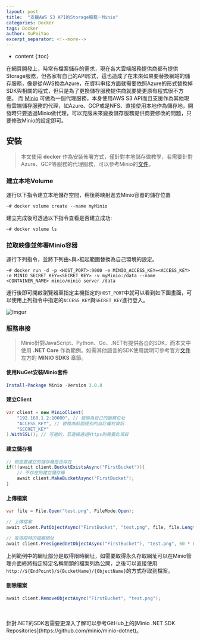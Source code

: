 ```yaml
---
layout: post
title:  "支援AWS S3 API的Storage服務－Minio"
categories: Docker
tags: Docker
author: XuPeiYao
excerpt_separator: <!--more-->
---
```


- content
{:toc}

在網頁開發上，時常有檔案儲存的需求，現在各大雲端服務提供商都有提供Storage服務，但各家有自己的API形式，這也造成了在未來如果要替換網站的儲存服務，像是從AWS換為Azure，在資料串接方面就需要依照Azure的形式替換掉SDK與相關的程式，但只是為了更換儲存服務提供商就要變更原有程式很不方便。
而 [Minio](https://min.io/) 可做為一個代理服務，本身使用AWS S3 API而且支援作為其他現有雲端儲存服務的代理，如Azure、GCP或是NFS、直接使用本地作為儲存地，開發時只要透過Minio做代理，可以克服未來變換儲存服務提供商要修改的問題，只要修改Minio的設定即可。

<!--more-->

## 安裝

> 本文使用 **docker** 作為安裝佈署方式，僅針對本地儲存做教學，若需要針對Azure、GCP等服務的代理服務，可以參考Minio的[文件](https://docs.min.io/docs/minio-gateway-for-azure.html)。

### 建立本地Volume

運行以下指令建立本地儲存空間，稍後將映射進去Minio容器的儲存位置

```shell
~# docker volume create --name myMinio
```

建立完成後可透過以下指令查看是否建立成功:

```shell
~# docker volume ls
```

### 拉取映像並佈署Minio容器

運行下列指令，並將下列由`<`與`>`框起範圍替換為自己環境的設定。

```shell
~# docker run -d -p <HOST_PORT>:9000 -e MINIO_ACCESS_KEY=<ACCESS_KEY> -e MINIO_SECRET_KEY=<SECRET_KEY> -v myMinio:/data --name <CONTAINER_NAME> minio/minio server /data
```

運行後即可開啟瀏覽器至指定主機指定的`HOST_PORT`中就可以看到如下圖畫面，可以使用上列指令中指定的`ACCESS_KEY`與`SECRET_KEY`進行登入。

![Imgur](https://i.imgur.com/HGtFDJt.png)

### 服務串接

> Minio針對JavaScript、Python、Go、.NET有提供各自的SDK，而本文中使用 **.NET Core** 作為範例。如需其他語言的SDK使用說明可參考官方[文件](https://docs.min.io/docs/javascript-client-quickstart-guide.html)左方的 **MINIO SDKS** 章節。

#### 使用NuGet安裝Minio套件

```powershell
Install-Package Minio -Version 3.0.8
```

#### 建立Client

```csharp
var client = new MinioClient(
    "192.168.1.2:10000", // 替換為自己的服務位址
    "ACCESS_KEY", // 替換為前面提到的自訂權杖資訊
    "SECRET_KEY"
).WithSSL(); // 可選的，若連線透過Https則需要此項目
```

#### 建立儲存桶

```csharp
// 檢查要建立的儲存桶是否存在
if(!(await client.BucketExistsAsync("FirstBucket")){
    // 不存在則建立儲存桶
    await client.MakeBucketAsync("FirstBucket");
}
```

#### 上傳檔案

```csharp
var file = File.Open("test.png", FileMode.Open);

// 上傳檔案
await client.PutObjectAsync("FirstBucket", "test.png", file, file.Length, "image/png");

// 取得限時的檔案網址
await client.PresignedGetObjectAsync("FirstBucket"), "test.png", 60 * 60 * 24);
```

上列範例中的網址部分是取得限時網址，如需要取得永久存取網址可以在Minio管理介面終將指定特定名稱開頭的檔案列為公開，之後可以直接使用`http://${EndPoint}/${BucketName}/{ObjectName}`的方式存取到檔案。

#### 刪除檔案
```csharp
await client.RemoveObjectAsync("FirstBucket", "test.png");
```
<br/>
<br/>
針對.NET的SDK若需要更深入了解可以參考GitHub上的[Minio .NET SDK Repositories](https://github.com/minio/minio-dotnet)。